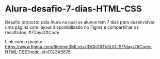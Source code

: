 # Alura-desafio-7-dias-HTML-CSS
Desafio proposto pela Alura na qual os alunos tem 7 dias para desenvolver uma página com layout disponibilizado no Figma e compartilhar os resultados. #7DaysOfCode

Link com o projeto - https://www.figma.com/file/mm3MLozvUDGhDRTxSLlGL5/7daysOfCode-HTML-CSS?node-id=0%3A9878

